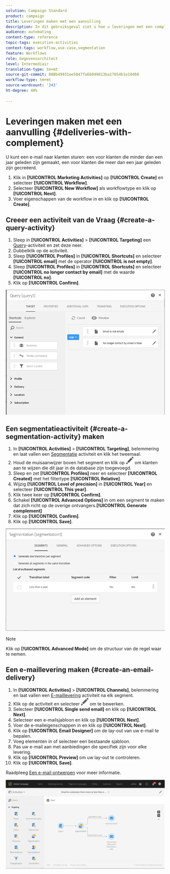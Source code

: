 ```yaml
---
solution: Campaign Standard
product: campaign
title: Leveringen maken met een aanvulling
description: In dit gebruiksgeval ziet u hoe u leveringen met een complement maakt.
audience: automating
content-type: reference
topic-tags: execution-activities
context-tags: workflow,use-case,segmentation
feature: Workflows
role: Gegevensarchitect
level: Intermediair
translation-type: tm+mt
source-git-commit: 088b49931ee5047fa6b949813ba17654b1e10d60
workflow-type: tm+mt
source-wordcount: '243'
ht-degree: 40%

---
```



# Leveringen maken met een aanvulling {#deliveries-with-complement}

U kunt een e-mail naar klanten sturen: een voor klanten die minder dan een jaar geleden zijn gemaakt, een voor klanten die meer dan een jaar geleden zijn gecreëerd.

1. Klik in **[!UICONTROL Marketing Activities]** op **[!UICONTROL Create]** en selecteer **[!UICONTROL Workflow]**.
1. Selecteer **[!UICONTROL New Workflow]** als workflowtype en klik op **[!UICONTROL Next]**.
1. Voer eigenschappen van de workflow in en klik op **[!UICONTROL Create]**.

## Creeer een activiteit van de Vraag {#create-a-query-activity}

1. Sleep in **[!UICONTROL Activities]** > **[!UICONTROL Targeting]** een [Query](../../automating/using/query.md)-activiteit en zet deze neer.
1. Dubbelklik op de activiteit.
1. Sleep **[!UICONTROL Profiles]** in **[!UICONTROL Shortcuts]** en selecteer **[!UICONTROL email]** met de operator **[!UICONTROL is not empty]**.
1. Sleep **[!UICONTROL Profiles]** in **[!UICONTROL Shortcuts]** en selecteer **[!UICONTROL no longer contact by email]** met de waarde **[!UICONTROL no]**.
1. Klik op **[!UICONTROL Confirm]**.

![](assets/wf-complement-query.png)

## Een segmentatieactiviteit {#create-a-segmentation-activity} maken

1. In **[!UICONTROL Activities]** > **[!UICONTROL Targeting]**, belemmering en laat vallen een [Segmentatie](../../automating/using/segmentation.md) activiteit en klik het tweemaal.
1. Houd de muisaanwijzer boven het segment en klik op ![](assets/edit_darkgrey-24px.png) om klanten aan te wijzen die dit jaar in de database zijn toegevoegd.
1. Sleep en zet **[!UICONTROL Profiles]** neer en selecteer **[!UICONTROL Created]** met het filtertype **[!UICONTROL Relative]**.
1. Wijzig **[!UICONTROL Level of precision]** in **[!UICONTROL Year]** en selecteer **[!UICONTROL This year]**.
1. Klik twee keer op **[!UICONTROL Confirm]**.
1. Schakel **[!UICONTROL Advanced Options]** in om een segment te maken dat zich richt op de overige ontvangers.**[!UICONTROL Generate complement]**
1. Klik op **[!UICONTROL Confirm]**.
1. Klik op **[!UICONTROL Save]**.

![](assets/wf-complement-segmentation.png)

>[!NOTE]
>
>Klik op **[!UICONTROL Advanced Mode]** om de structuur van de regel waar te nemen.

## Een e-maillevering maken {#create-an-email-delivery}

1. In **[!UICONTROL Activities]** > **[!UICONTROL Channels]**, belemmering en laat vallen een [E-maillevering](../../automating/using/email-delivery.md) activiteit na elk segment.
1. Klik op de activiteit en selecteer ![](assets/edit_darkgrey-24px.png) om te bewerken.
1. Selecteer **[!UICONTROL Single send email]** en klik op **[!UICONTROL Next]**.
1. Selecteer een e-mailsjabloon en klik op **[!UICONTROL Next]**.
1. Voer de e-maileigenschappen in en klik op **[!UICONTROL Next]**.
1. Klik op **[!UICONTROL Email Designer]** om de lay-out van uw e-mail te bepalen.
1. Voeg elementen in of selecteer een bestaande sjabloon.
1. Pas uw e-mail aan met aanbiedingen die specifiek zijn voor elke levering.
1. Klik op **[!UICONTROL Preview]** om uw lay-out te controleren.
1. Klik op **[!UICONTROL Save]**.

Raadpleeg [Een e-mail ontwerpen](../../designing/using/designing-from-scratch.md#designing-an-email-content-from-scratch) voor meer informatie.

![](assets/wf-deliveries-with-a-complement.png)
